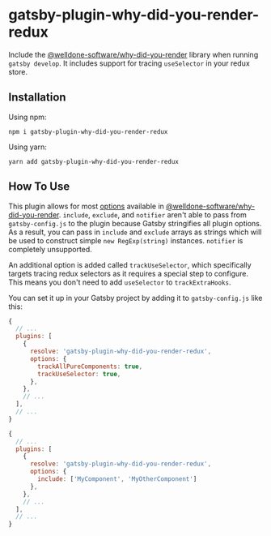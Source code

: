 # gatsby-plugin-why-did-you-render-redux

Include the [@welldone-software/why-did-you-render](https://github.com/welldone-software/why-did-you-render) library when running `gatsby develop`. It includes support for tracing `useSelector` in your redux store.

## Installation

Using npm:

```
npm i gatsby-plugin-why-did-you-render-redux
```

Using yarn:

```
yarn add gatsby-plugin-why-did-you-render-redux
```

## How To Use

This plugin allows for most [options](https://github.com/welldone-software/why-did-you-render#options) available in [@welldone-software/why-did-you-render](https://github.com/welldone-software/why-did-you-render). `include`, `exclude`, and `notifier` aren't able to pass from `gatsby-config.js` to the plugin because Gatsby stringifies all plugin options. As a result, you can pass in `include` and `exclude` arrays as strings which will be used to construct simple `new RegExp(string)` instances. `notifier` is completely unsupported.

An additional option is added called `trackUseSelector`, which specifically targets tracing redux selectors as it requires a special step to configure. This means you don't need to add `useSelector` to `trackExtraHooks`.

You can set it up in your Gatsby project by adding it to `gatsby-config.js` like this:

```javascript
{
  // ...
  plugins: [
    {
      resolve: 'gatsby-plugin-why-did-you-render-redux',
      options: {
        trackAllPureComponents: true,
        trackUseSelector: true,
      },
    },
    // ...
  ],
  // ...
}
```

```javascript
{
  // ...
  plugins: [
    {
      resolve: 'gatsby-plugin-why-did-you-render-redux',
      options: {
        include: ['MyComponent', 'MyOtherComponent']
      },
    },
    // ...
  ],
  // ...
}
```
